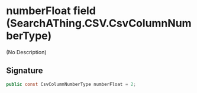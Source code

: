 # numberFloat field (SearchAThing.CSV.CsvColumnNumberType)
(No Description)

## Signature
```csharp
public const CsvColumnNumberType numberFloat = 2;
```
